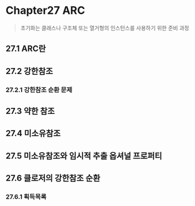 # Chapter27 ARC

> 초기화는 클래스나 구조체 또는 열거형의 인스턴스를 사용하기 위한 준비 과정<br>

## 27.1 ARC란



## 27.2 강한참조



### 27.2.1 강한참조 순환 문제



## 27.3 약한 참조



## 27.4 미소유참조



## 27.5 미소유참조와 임시적 추출 옵셔널 프로퍼티



## 27.6 클로저의 강한참조 순환



### 27.6.1 획득목록



